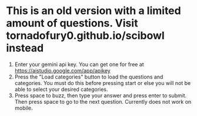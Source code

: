 <h1>This is an old version with a limited amount of questions. Visit tornadofury0.github.io/scibowl instead</h1>

1. Enter your gemini api key. You can get one for free at https://aistudio.google.com/app/apikey
2. Press the "Load categories" button to load the questions and categories. You must do this before pressing start or else you will not be able to select your desired categories.
3. Press space to buzz, then type your answer and press enter to submit. Then press space to go to the next question. Currently does not work on mobile.
